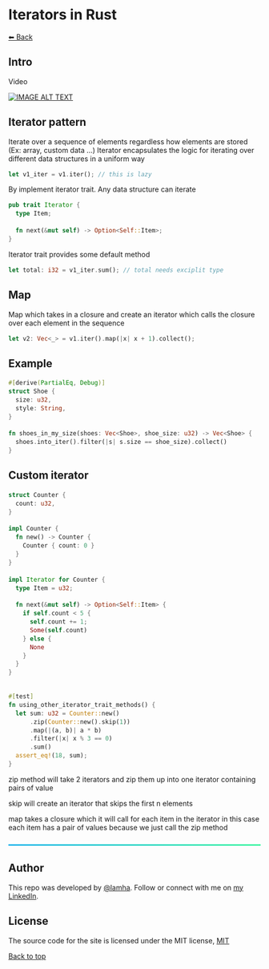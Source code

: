 # Iterators in Rust

[⬅ Back](../README.md)

## Intro 
Video 

<div>
  <a href="https://www.youtube.com/watch?v=4GcKrj4By8k"><img src="https://img.youtube.com/vi/4GcKrj4By8k/0.jpg" alt="IMAGE ALT TEXT"></a>
</div>

## Iterator pattern
Iterate over a sequence of elements regardless how elements are stored (Ex: array, custom data ...)
Iterator encapsulates the logic for iterating over different data structures in a uniform way 

```Rust
let v1_iter = v1.iter(); // this is lazy 
```

By implement iterator trait. Any data structure can iterate

```Rust
pub trait Iterator {
  type Item;

  fn next(&mut self) -> Option<Self::Item>;
}
```

Iterator trait provides some default method 

```Rust
let total: i32 = v1_iter.sum(); // total needs exciplit type
```

## Map 
Map which takes in a closure and create an iterator which calls the closure over each element in the sequence 

```Rust
let v2: Vec<_> = v1.iter().map(|x| x + 1).collect();
```

## Example

```Rust
#[derive(PartialEq, Debug)]
struct Shoe {
  size: u32,
  style: String,
}

fn shoes_in_my_size(shoes: Vec<Shoe>, shoe_size: u32) -> Vec<Shoe> {
  shoes.into_iter().filter(|s| s.size == shoe_size).collect()
}
```

## Custom iterator 

```Rust
struct Counter {
  count: u32,
}

impl Counter {
  fn new() -> Counter {
    Counter { count: 0 }
  }
}

impl Iterator for Counter {
  type Item = u32;

  fn next(&mut self) -> Option<Self::Item> {
    if self.count < 5 {
      self.count += 1;
      Some(self.count)
    } else {
      None
    }
  }  
}

```

```Rust

#[test]
fn using_other_iterator_trait_methods() {
  let sum: u32 = Counter::new()
      .zip(Counter::new().skip(1))
      .map(|(a, b)| a * b)
      .filter(|x| x % 3 == 0)
      .sum()
  assert_eq!(18, sum);  
}

```

zip method will take 2 iterators and zip them up into one iterator containing pairs of value

skip will create an iterator that skips the first n elements 

map takes a closure which it will call for each item in the iterator in this case each item has a pair of values because we just call the zip method 






<p><img type="separator" height=8px width="100%" src="https://github.com/HaLamUs/nft-drop/blob/main/assets/aqua.png"></p>

## Author

This repo was developed by [@lamha](https://github.com/HaLamUs). 
Follow or connect with me on [my LinkedIn](https://www.linkedin.com/in/lamhacs). 

## License
The source code for the site is licensed under the MIT license, [MIT](https://opensource.org/license/mit/)

 <a href="#top">Back to top</a>